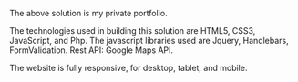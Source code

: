 The above solution is my private portfolio.

The technologies used in building this solution are HTML5, CSS3, JavaScript, and Php. 
The javascript libraries used are Jquery, Handlebars, FormValidation.
Rest API: Google Maps API.

The website is fully responsive, for desktop, tablet, and mobile.
